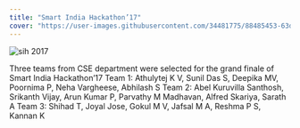 ```yaml
---
title: "Smart India Hackathon’17"
cover: "https://user-images.githubusercontent.com/34481775/88485453-63d0ec80-cf93-11ea-8ff0-74ea5ba6acba.jpg"
---
```


![sih 2017](https://user-images.githubusercontent.com/34481775/88485532-1acd6800-cf94-11ea-8601-463f8ba4b4a2.JPG)

Three teams from CSE department were selected for the grand finale of Smart India Hackathon’17
Team 1: Athulytej K V, Sunil Das S, Deepika MV, Poornima P, Neha Vargheese, Abhilash S
Team 2: Abel Kuruvilla Santhosh, Srikanth Vijay, Arun Kumar P, Parvathy M Madhavan, Alfred Skariya, Sarath A
Team 3: Shihad T, Joyal Jose, Gokul M V, Jafsal M A, Reshma P S, Kannan K
